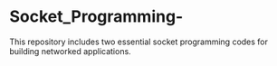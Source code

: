 # Socket_Programming-
This repository includes two essential socket programming codes for building networked applications.

